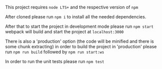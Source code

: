 This project requires `node LTS+` and the respective version of `npm`

After cloned please run `npm i` to install all the needed dependencies.

After that to start the project in development mode please run `npm start` webpack will build
and start the project at `localhost:3000`

There is also a 'production' option (the code will be minified and there is some chunk extracting)
in order to build the project in 'production' please run `npm run build` followed by `npm run start:ws`

In order to run the unit tests please run `npm test`
